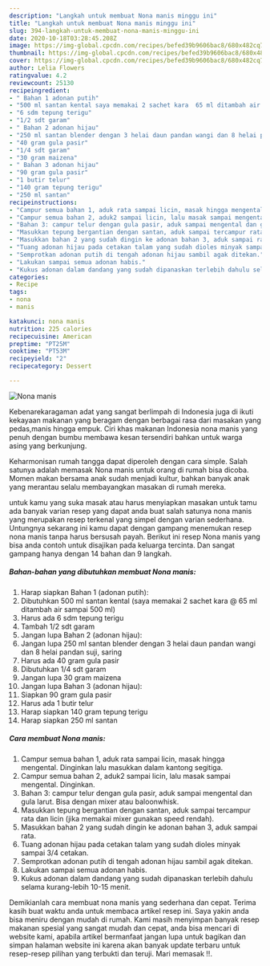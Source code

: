 ```yaml
---
description: "Langkah untuk membuat Nona manis minggu ini"
title: "Langkah untuk membuat Nona manis minggu ini"
slug: 394-langkah-untuk-membuat-nona-manis-minggu-ini
date: 2020-10-18T03:28:45.208Z
image: https://img-global.cpcdn.com/recipes/befed39b9606bac8/680x482cq70/nona-manis-foto-resep-utama.jpg
thumbnail: https://img-global.cpcdn.com/recipes/befed39b9606bac8/680x482cq70/nona-manis-foto-resep-utama.jpg
cover: https://img-global.cpcdn.com/recipes/befed39b9606bac8/680x482cq70/nona-manis-foto-resep-utama.jpg
author: Lelia Flowers
ratingvalue: 4.2
reviewcount: 25130
recipeingredient:
- " Bahan 1 adonan putih"
- "500 ml santan kental saya memakai 2 sachet kara  65 ml ditambah air sampai 500 ml"
- "6 sdm tepung terigu"
- "1/2 sdt garam"
- " Bahan 2 adonan hijau"
- "250 ml santan blender dengan 3 helai daun pandan wangi dan 8 helai pandan suji saring"
- "40 gram gula pasir"
- "1/4 sdt garam"
- "30 gram maizena"
- " Bahan 3 adonan hijau"
- "90 gram gula pasir"
- "1 butir telur"
- "140 gram tepung terigu"
- "250 ml santan"
recipeinstructions:
- "Campur semua bahan 1, aduk rata sampai licin, masak hingga mengental. Dinginkan lalu masukkan dalam kantong segitiga."
- "Campur semua bahan 2, aduk2 sampai licin, lalu masak sampai mengental. Dinginkan."
- "Bahan 3: campur telur dengan gula pasir, aduk sampai mengental dan gula larut. Bisa dengan mixer atau baloonwhisk."
- "Masukkan tepung bergantian dengan santan, aduk sampai tercampur rata dan licin (jika memakai mixer gunakan speed rendah)."
- "Masukkan bahan 2 yang sudah dingin ke adonan bahan 3, aduk sampai rata."
- "Tuang adonan hijau pada cetakan talam yang sudah dioles minyak sampai 3/4 cetakan."
- "Semprotkan adonan putih di tengah adonan hijau sambil agak ditekan."
- "Lakukan sampai semua adonan habis."
- "Kukus adonan dalam dandang yang sudah dipanaskan terlebih dahulu selama kurang-lebih 10-15 menit."
categories:
- Recipe
tags:
- nona
- manis

katakunci: nona manis 
nutrition: 225 calories
recipecuisine: American
preptime: "PT25M"
cooktime: "PT53M"
recipeyield: "2"
recipecategory: Dessert

---
```



![Nona manis](https://img-global.cpcdn.com/recipes/befed39b9606bac8/680x482cq70/nona-manis-foto-resep-utama.jpg)

Kebenarekaragaman adat yang sangat berlimpah di Indonesia juga di ikuti kekayaan makanan yang beragam dengan berbagai rasa dari masakan yang pedas,manis hingga empuk. Ciri khas makanan Indonesia nona manis yang penuh dengan bumbu membawa kesan tersendiri bahkan untuk warga asing yang berkunjung.


Keharmonisan rumah tangga dapat diperoleh dengan cara simple. Salah satunya adalah memasak Nona manis untuk orang di rumah bisa dicoba. Momen makan bersama anak sudah menjadi kultur, bahkan banyak anak yang merantau selalu membayangkan masakan di rumah mereka.



untuk kamu yang suka masak atau harus menyiapkan masakan untuk tamu ada banyak varian resep yang dapat anda buat salah satunya nona manis yang merupakan resep terkenal yang simpel dengan varian sederhana. Untungnya sekarang ini kamu dapat dengan gampang menemukan resep nona manis tanpa harus bersusah payah.
Berikut ini resep Nona manis yang bisa anda contoh untuk disajikan pada keluarga tercinta. Dan sangat gampang hanya dengan 14 bahan dan 9 langkah.


<!--inarticleads1-->

##### Bahan-bahan yang dibutuhkan membuat Nona manis:

1. Harap siapkan  Bahan 1 (adonan putih):
1. Dibutuhkan 500 ml santan kental (saya memakai 2 sachet kara @ 65 ml ditambah air sampai 500 ml)
1. Harus ada 6 sdm tepung terigu
1. Tambah 1/2 sdt garam
1. Jangan lupa  Bahan 2 (adonan hijau):
1. Jangan lupa 250 ml santan blender dengan 3 helai daun pandan wangi dan 8 helai pandan suji, saring
1. Harus ada 40 gram gula pasir
1. Dibutuhkan 1/4 sdt garam
1. Jangan lupa 30 gram maizena
1. Jangan lupa  Bahan 3 (adonan hijau):
1. Siapkan 90 gram gula pasir
1. Harus ada 1 butir telur
1. Harap siapkan 140 gram tepung terigu
1. Harap siapkan 250 ml santan




<!--inarticleads2-->

##### Cara membuat  Nona manis:

1. Campur semua bahan 1, aduk rata sampai licin, masak hingga mengental. Dinginkan lalu masukkan dalam kantong segitiga.
1. Campur semua bahan 2, aduk2 sampai licin, lalu masak sampai mengental. Dinginkan.
1. Bahan 3: campur telur dengan gula pasir, aduk sampai mengental dan gula larut. Bisa dengan mixer atau baloonwhisk.
1. Masukkan tepung bergantian dengan santan, aduk sampai tercampur rata dan licin (jika memakai mixer gunakan speed rendah).
1. Masukkan bahan 2 yang sudah dingin ke adonan bahan 3, aduk sampai rata.
1. Tuang adonan hijau pada cetakan talam yang sudah dioles minyak sampai 3/4 cetakan.
1. Semprotkan adonan putih di tengah adonan hijau sambil agak ditekan.
1. Lakukan sampai semua adonan habis.
1. Kukus adonan dalam dandang yang sudah dipanaskan terlebih dahulu selama kurang-lebih 10-15 menit.




Demikianlah cara membuat nona manis yang sederhana dan cepat. Terima kasih buat waktu anda untuk membaca artikel resep ini. Saya yakin anda bisa meniru dengan mudah di rumah. Kami masih menyimpan banyak resep makanan spesial yang sangat mudah dan cepat, anda bisa mencari di website kami, apabila artikel bermanfaat jangan lupa untuk bagikan dan simpan halaman website ini karena akan banyak update terbaru untuk resep-resep pilihan yang terbukti dan teruji. Mari memasak !!. 

